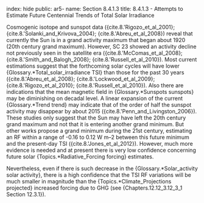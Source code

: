 index: hide
public: ar5-
name: Section 8.4.1.3
title: 8.4.1.3 - Attempts to Estimate Future Centennial Trends of Total Solar Irradiance

Cosmogenic isotope and sunspot data ({cite.8.'Rigozo_et_al_2001}; {cite.8.'Solanki_and_Krivova_2004}; {cite.8.'Abreu_et_al_2008}) reveal that currently the Sun is in a grand activity maximum that began about 1920 (20th century grand maximum). However, SC 23 showed an activity decline not previously seen in the satellite era ({cite.8.'McComas_et_al_2008}; {cite.8.'Smith_and_Balogh_2008}; {cite.8.'Russell_et_al_2010}). Most current estimations suggest that the forthcoming solar cycles will have lower {Glossary.*Total_solar_irradiance TSI} than those for the past 30 years ({cite.8.'Abreu_et_al_2008}; {cite.8.'Lockwood_et_al_2009}; {cite.8.'Rigozo_et_al_2010}; {cite.8.'Russell_et_al_2010}). Also there are indications that the mean magnetic field in {Glossary.*Sunspots sunspots} may be diminishing on decadal level. A linear expansion of the current {Glossary.*Trend trend} may indicate that of the order of half the sunspot activity may disappear by about 2015 ({cite.8.'Penn_and_Livingston_2006}). These studies only suggest that the Sun may have left the 20th century grand maximum and not that it is entering another grand minimum. But other works propose a grand minimum during the 21st century, estimating an RF within a range of -0.16 to 0.12 W m–2 between this future minimum and the present-day TSI ({cite.8.'Jones_et_al_2012}). However, much more evidence is needed and at present there is very low confidence concerning future solar {Topics.*Radiative_Forcing forcing} estimates.

Nevertheless, even if there is such decrease in the {Glossary.*Solar_activity solar activity}, there is a high confidence that the TSI RF variations will be much smaller in magnitude than the {Topics.*Climate_Projections projected} increased forcing due to GHG (see {Chapters.12.12_3.12_3_1 Section 12.3.1}).

